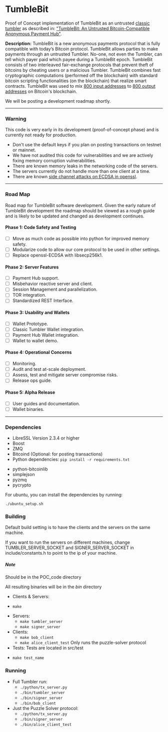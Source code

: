 # TumbleBit

Proof of Concept implementation of TumbleBit as an untrusted [classic tumbler](https://en.wikipedia.org/wiki/Cryptocurrency_tumbler) as described in: ["TumbleBit: An Untrusted Bitcoin-Compatible Anonymous Payment Hub"](https://eprint.iacr.org/2016/575).

**Description:** TumbleBit is a new anonymous payments protocol that is fully compatible with today’s Bitcoin protocol. TumbleBit allows parties to make payments through an untrusted Tumbler. No-one, not even the Tumbler, can tell which payer paid which payee during a TumbleBit epoch. TumbleBit consists of two interleaved fair-exchange protocols that prevent theft of bitcoins by cheating users or a malicious Tumbler. TumbleBit combines fast cryptographic computations (performed off the blockchain) with standard bitcoin scripting functionalities (on the blockchain) that realize smart contracts. TumbleBit was used to mix [800 input addresses](https://blockchain.info/tx/fd51bd844202ef050f1fbe0563e3babd2df3c3694b61af39ac811ad14f52b233) to [800 output addresses](https://blockchain.info/tx/8520da7116a1e634baf415280fdac45f96e680270ea06810512531a783f0c9f6) on Bitcoin's blockchain.

We will be posting a development roadmap shortly.



----
### Warning
This code is very early in its development (proof-of-concept phase) and is currently not ready for production.

* Don't use the default keys if you plan on posting transactions on testnet or mainnet.
* We have not audited this code for vulnerabilities and we are actively fixing memory corruption vulnerabilities.
* There are known memory leaks in the networking code of the servers.
* The servers currently do not handle more than one client at a time.
* There are known [side channel attacks on ECDSA in openssl](https://www.tau.ac.il/~tromer/mobilesc/).

---

### Road Map
Road map for TumbleBit software development. Given the early nature of TumbleBit development the roadmap should be viewed as a rough guide and is likely to be updated and changed as development continues.

#### Phase 1: Code Safety and Testing
+ [ ] Move as much code as possible into python for improved memory safety.
+ [ ] Modularize code to allow our core protocol to be used in other settings.
+ [ ] Replace openssl-ECDSA with libsecp256k1.

#### Phase 2: Server Features
+ [ ] Payment Hub support.
+ [ ] Misbehavior reactive server and client.
+ [ ] Session Management and parallelization.
+ [ ] TOR integration.
+ [ ] Standardized REST Interface.

#### Phase 3: Usability and Wallets
+ [ ] Wallet Prototype.
+ [ ] Classic Tumbler Wallet integration.
+ [ ] Payment Hub Wallet integration.
+ [ ] Wallet to wallet demo.

#### Phase 4: Operational Concerns
+ [ ] Monitoring.
+ [ ] Audit and test at-scale deployment.
+ [ ] Assess, test and mitigate server compromise risks.
+ [ ] Release ops guide.

#### Phase 5: Alpha Release
+ [ ] User guides and documentation.
+ [ ] Wallet binaries.

----
### Dependencies

- LibreSSL Version 2.3.4 or higher
- Boost
- ZMQ
- Bitcoind (Optional: for posting transactions)
- Python dependencies: ```pip install -r requirements.txt```
 + python-bitcoinlib
 + simplejson
 + pyzmq
 + pycrypto

For ubuntu, you can install the dependencies by running:
```
./ubuntu_setup.sh
```
### Building

Default build setting is to have the clients and
the servers on the same machine.

If you want to run the servers on different machines,
change TUMBLER_SERVER_SOCKET and SIGNER_SERVER_SOCKET in
include/constants.h to point to the ip of your machine.

##### Note
Should be in the POC_code directory

All resulting binaries will be in the _bin_ directory

- Clients & Servers:
 + ```make```
- Servers:
  + ```make tumbler_server```
  + ```make signer_server```
- Clients:
  + ```make bob_client```
  + ```make alice_client_test``` Only runs the puzzle-solver protocol
- Tests: Tests are located in src/test
 + ```make test_name```

### Running

- Full Tumbler run:
  + ```./python/tx_server.py```
  + ```./bin/tumbler_server```
  + ```./bin/signer_server```
  + ```./bin/bob_client```
- Just the Puzzle Solver protocol:
  + ```./python/tx_server.py```
  + ```./bin/signer_server```
  + ```./bin/alice_client_test```

 <!--- ![tumblebit](https://cloud.githubusercontent.com/assets/274814/18019508/6c081ed8-6baa-11e6-9165-9bd338fda187.png) -->
